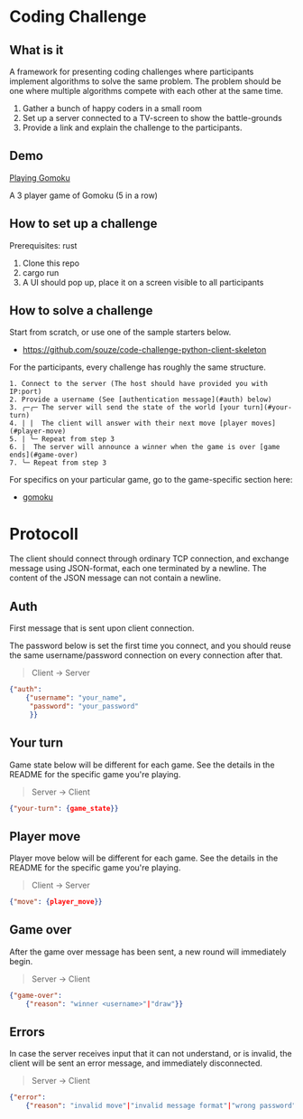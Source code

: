 # Coding Challenge

## What is it

A framework for presenting coding challenges where participants implement algorithms to solve the same problem. The problem should be one where multiple algorithms compete with each other at the same time.

1. Gather a bunch of happy coders in a small room
2. Set up a server connected to a TV-screen to show the battle-grounds
3. Provide a link and explain the challenge to the participants.

## Demo

[Playing Gomoku](assets/gomoku.gif)

A 3 player game of Gomoku (5 in a row)

## How to set up a challenge

Prerequisites: rust

1. Clone this repo
2. cargo run
3. A UI should pop up, place it on a screen visible to all participants

## How to solve a challenge

Start from scratch, or use one of the sample starters below.

* https://github.com/souze/code-challenge-python-client-skeleton

For the participants, every challenge has roughly the same structure.

```text
1. Connect to the server (The host should have provided you with IP:port)
2. Provide a username (See [authentication message](#auth) below)
3. ╭─╭─ The server will send the state of the world [your turn](#your-turn)
4. | |  The client will answer with their next move [player moves](#player-move)
5. | ╰─ Repeat from step 3
6. |  The server will announce a winner when the game is over [game ends](#game-over)
7. ╰─ Repeat from step 3
```

For specifics on your particular game, go to the game-specific section here:

* [gomoku](src/games/gomoku.md)

# Protocoll

The client should connect through ordinary TCP connection, and exchange message using JSON-format, each one terminated by a newline. The content of the JSON message can not contain a newline.

## Auth

First message that is sent upon client connection.

The password below is set the first time you connect, and you should reuse the same username/password connection on every connection after that.

> Client -> Server

```json
{"auth":
    {"username": "your_name",
     "password": "your_password"
     }}
```

## Your turn

Game state below will be different for each game. See the details in the README for the specific game you're playing.

> Server -> Client

```json
{"your-turn": {game_state}}
```

## Player move

Player move below will be different for each game. See the details in the README for the specific game you're playing.

> Client -> Server

```json
{"move": {player_move}}
```

## Game over

After the game over message has been sent, a new round will immediately begin.

> Server -> Client

```json
{"game-over":
    {"reason": "winner <username>"|"draw"}}
```

## Errors

In case the server receives input that it can not understand, or is invalid, the client will be sent an error message, and immediately disconnected.

> Server -> Client

```json
{"error":
    {"reason": "invalid move"|"invalid message format"|"wrong password"}}
```
